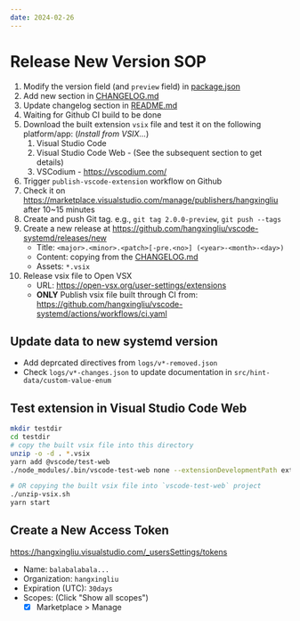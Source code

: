 ```yaml
---
date: 2024-02-26
---
```

# Release New Version SOP

1. Modify the version field (and `preview` field) in [package.json](../package.json)
2. Add new section in [CHANGELOG.md](./CHANGELOG.md)
3. Update changelog section in [README.md](../README.md)
4. Waiting for Github CI build to be done
5. Download the built extension `vsix` file and test it on the following platform/app: (*Install from VSIX...*)
    1. Visual Studio Code
    2. Visual Studio Code Web - (See the subsequent section to get details)
    3. VSCodium - <https://vscodium.com/>
6. Trigger `publish-vscode-extension` workflow on Github 
7. Check it on <https://marketplace.visualstudio.com/manage/publishers/hangxingliu> after 10~15 minutes
8. Create and push Git tag. e.g., `git tag 2.0.0-preview`, `git push --tags`
9. Create a new release at <https://github.com/hangxingliu/vscode-systemd/releases/new>
    - Title: `<major>.<minor>.<patch>[-pre.<no>] (<year>-<month>-<day>)`
    - Content: copying from the [CHANGELOG.md](./CHANGELOG.md)
    - Assets: `*.vsix`
10. Release vsix file to Open VSX
    - URL: <https://open-vsx.org/user-settings/extensions>
    - **ONLY** Publish vsix file built through CI from: <https://github.com/hangxingliu/vscode-systemd/actions/workflows/ci.yaml>

## Update data to new systemd version

- Add deprcated directives from `logs/v*-removed.json`
- Check `logs/v*-changes.json` to update documentation in `src/hint-data/custom-value-enum`

## Test extension in Visual Studio Code Web

``` bash
mkdir testdir
cd testdir
# copy the built vsix file into this directory
unzip -o -d . *.vsix
yarn add @vscode/test-web
./node_modules/.bin/vscode-test-web none --extensionDevelopmentPath extension

# OR copying the built vsix file into `vscode-test-web` project
./unzip-vsix.sh
yarn start
```


## Create a New Access Token

<https://hangxingliu.visualstudio.com/_usersSettings/tokens>

- Name: `balabalabala...`
- Organization: `hangxingliu`
- Expiration (UTC): `30days`
- Scopes: (Click "Show all scopes")
    - [x] Marketplace > Manage
